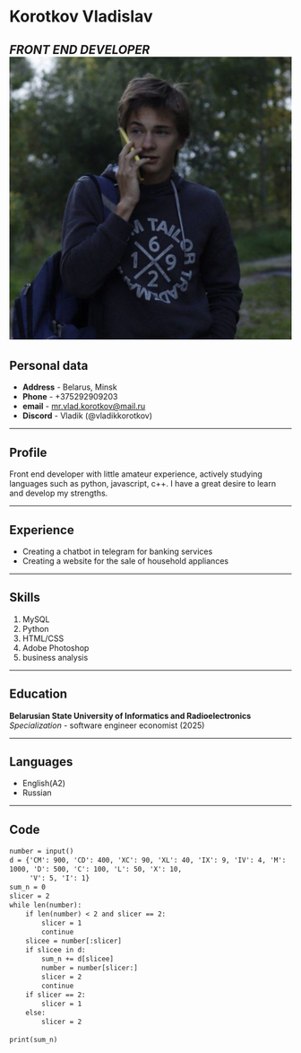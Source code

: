 
# Korotkov Vladislav  
*FRONT END DEVELOPER*
![Текст с описанием картинки](img.jpeg)
---
## Personal data
- __Address__ - Belarus, Minsk
- __Phone__ - +375292909203
- __email__ - mr.vlad.korotkov@mail.ru
- __Discord__ - Vladik (@vladikkorotkov)
- ---
## Profile
Front end developer with little amateur experience, actively studying languages such as python, javascript, c++. I have a great desire to learn and develop my strengths.

---

## Experience
- Creating a chatbot in telegram for banking services
- Creating a website for the sale of household appliances

---

## Skills
1. MySQL
2. Python
3. HTML/CSS
4. Adobe Photoshop
5. business analysis

---

## Education
__Belarusian State University of Informatics and Radioelectronics__
_Specialization_ - software engineer economist (2025)

---
## Languages

- English(A2)
- Russian

---
## Code
```
number = input()
d = {'CM': 900, 'CD': 400, 'XC': 90, 'XL': 40, 'IX': 9, 'IV': 4, 'M': 1000, 'D': 500, 'C': 100, 'L': 50, 'X': 10,
     'V': 5, 'I': 1}
sum_n = 0
slicer = 2
while len(number):
    if len(number) < 2 and slicer == 2:
        slicer = 1
        continue
    slicee = number[:slicer]
    if slicee in d:
        sum_n += d[slicee]
        number = number[slicer:]
        slicer = 2
        continue
    if slicer == 2:
        slicer = 1
    else:
        slicer = 2

print(sum_n)
```